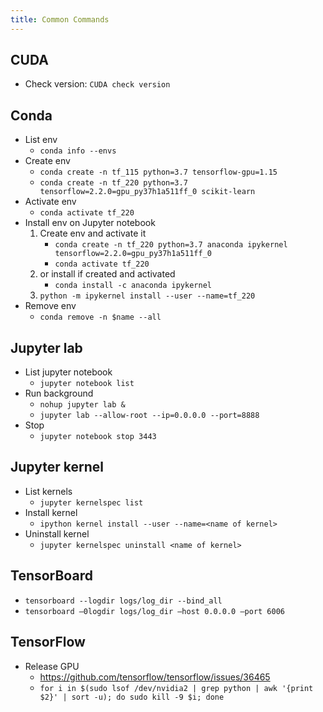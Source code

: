 ```yaml
---
title: Common Commands
---
```


## CUDA

- Check version: `CUDA check version`

## Conda

- List env
    - `conda info --envs`
- Create env
    - `conda create -n tf_115 python=3.7 tensorflow-gpu=1.15`
    - `conda create -n tf_220 python=3.7 tensorflow=2.2.0=gpu_py37h1a511ff_0 scikit-learn`
- Activate env
    - `conda activate tf_220`
- Install env on Jupyter notebook
    1. Create env and activate it
        - `conda create -n tf_220 python=3.7 anaconda ipykernel tensorflow=2.2.0=gpu_py37h1a511ff_0`
        - `conda activate tf_220`
    1. or install if created and activated
        - `conda install -c anaconda ipykernel`
    1. `python -m ipykernel install --user --name=tf_220`
- Remove env
    - `conda remove -n $name --all`

## Jupyter lab
- List jupyter notebook
    - `jupyter notebook list`
- Run background
    - `nohup jupyter lab &`
    - `jupyter lab --allow-root --ip=0.0.0.0 --port=8888`
- Stop
    - `jupyter notebook stop 3443`

## Jupyter kernel
- List kernels
    - `jupyter kernelspec list`
- Install kernel
    - `ipython kernel install --user --name=<name of kernel>`
- Uninstall kernel
    - `jupyter kernelspec uninstall <name of kernel>`

## TensorBoard

* `tensorboard --logdir logs/log_dir --bind_all`
* `tensorboard —0logdir logs/log_dir —host 0.0.0.0 —port 6006`

## TensorFlow

- Release GPU
    - https://github.com/tensorflow/tensorflow/issues/36465
    - `for i in $(sudo lsof /dev/nvidia2 | grep python | awk '{print $2}' | sort -u); do sudo kill -9 $i; done`